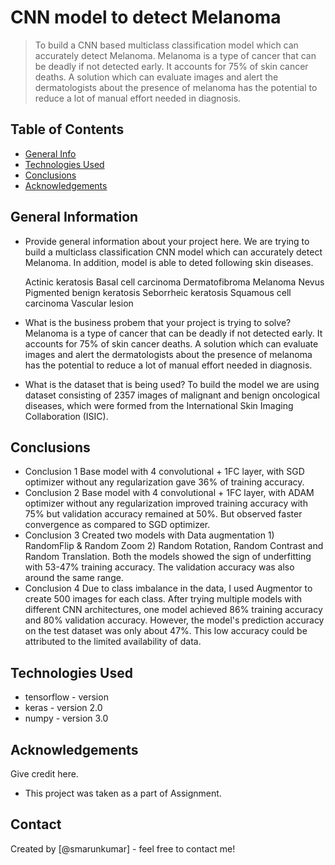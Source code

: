 # CNN model to detect Melanoma
> To build a CNN based multiclass classification model which can accurately detect Melanoma. Melanoma is a type of cancer that can be deadly if not detected early. It accounts for 75% of skin cancer deaths. A solution which can evaluate images and alert the dermatologists about the presence of melanoma has the potential to reduce a lot of manual effort needed in diagnosis.

## Table of Contents
* [General Info](#general-information)
* [Technologies Used](#technologies-used)
* [Conclusions](#conclusions)
* [Acknowledgements](#acknowledgements)

<!-- You can include any other section that is pertinent to your problem -->

## General Information
- Provide general information about your project here.
  We are trying to build a multiclass classification CNN model which can accurately detect Melanoma. In addition, model is able to deted following skin diseases.
  
  Actinic keratosis
  Basal cell carcinoma
  Dermatofibroma
  Melanoma
  Nevus
  Pigmented benign keratosis
  Seborrheic keratosis
  Squamous cell carcinoma
  Vascular lesion
  
- What is the business probem that your project is trying to solve?
  Melanoma is a type of cancer that can be deadly if not detected early. It accounts for 75% of skin cancer deaths. A solution which can evaluate images and alert the dermatologists about the presence of melanoma has the potential to reduce a lot of manual effort needed in diagnosis.

- What is the dataset that is being used?
  To build the model we are using dataset consisting of 2357 images of malignant and benign oncological diseases, which were formed from the International Skin Imaging Collaboration (ISIC).

<!-- You don't have to answer all the questions - just the ones relevant to your project. -->

## Conclusions
- Conclusion 1 Base model with 4 convolutional + 1FC layer, with SGD optimizer without any regularization gave 36% of training accuracy.
- Conclusion 2 Base model with 4 convolutional + 1FC layer, with ADAM optimizer without any regularization improved training accuracy with 75% but validation accuracy remained at 50%. But observed faster convergence as compared to SGD optimizer.
- Conclusion 3 Created two models with Data augmentation 1) RandomFlip & Random Zoom 2) Random Rotation, Random Contrast and Random Translation. Both the models showed the sign of underfitting with 53-47% training accuracy. The validation accuracy was also around the same range.
- Conclusion 4 Due to class imbalance in the data, I used Augmentor to create 500 images for each class. After trying multiple models with different CNN architectures, one model achieved 86% training accuracy and 80% validation accuracy. However, the model's prediction accuracy on the test dataset was only about 47%. This low accuracy could be attributed to the limited availability of data.

<!-- You don't have to answer all the questions - just the ones relevant to your project. -->


## Technologies Used
- tensorflow - version 
- keras - version 2.0
- numpy - version 3.0

<!-- As the libraries versions keep on changing, it is recommended to mention the version of library used in this project -->

## Acknowledgements
Give credit here.
- This project was taken as a part of Assignment.

## Contact
Created by [@smarunkumar] - feel free to contact me!


<!-- Optional -->
<!-- ## License -->
<!-- This project is open source and available under the [... License](). -->

<!-- You don't have to include all sections - just the one's relevant to your project -->